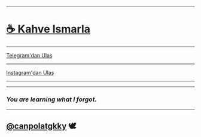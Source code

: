 

* * *

# **[☕️ Kahve Ismarla](./ısmarla.md)**

* * *

<a rel="me" href="https://t.me/canpolatgkky">Telegram'dan Ulaş</a>

* * *

<a rel="me" href="https://www.instagram.com/canpolatgkky">Instagram'dan Ulaş</a>

* * *

* * *

### *You are learning what I forgot.*

* * *

## [@canpolatgkky](https://t.me/canpolatgkky) 🕊
